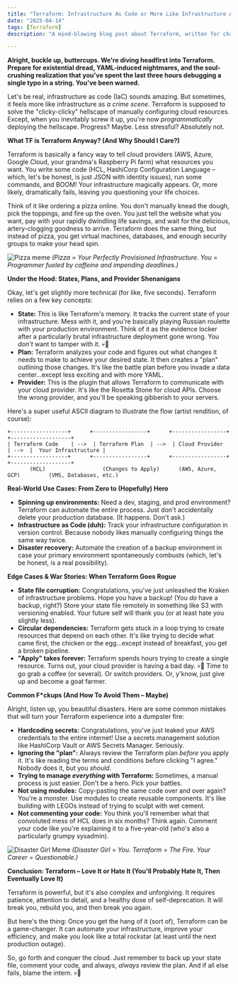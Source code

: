 ```yaml
---
title: "Terraform: Infrastructure As Code or More Like Infrastructure As *Chaos*?"
date: "2025-04-14"
tags: [Terraform]
description: "A mind-blowing blog post about Terraform, written for chaotic Gen Z engineers who probably only started coding last Tuesday. (No offense.)"

---
```


**Alright, buckle up, buttercups. We're diving headfirst into Terraform. Prepare for existential dread, YAML-induced nightmares, and the soul-crushing realization that you've spent the last three hours debugging a single typo in a string. You've been warned.**

Let's be real, infrastructure as code (IaC) sounds amazing. But sometimes, it feels more like infrastructure as *a crime scene.* Terraform is supposed to solve the "clicky-clicky" hellscape of manually configuring cloud resources. Except, when you inevitably screw it up, you're now *programmatically* deploying the hellscape. Progress? Maybe. Less stressful? Absolutely not.

**What TF is Terraform Anyway? (And Why Should I Care?)**

Terraform is basically a fancy way to tell cloud providers (AWS, Azure, Google Cloud, your grandma's Raspberry Pi farm) what resources you want. You write some code (HCL, HashiCorp Configuration Language – which, let's be honest, is just JSON with identity issues), run some commands, and BOOM! Your infrastructure magically appears. Or, more likely, dramatically fails, leaving you questioning your life choices.

Think of it like ordering a pizza online. You don't manually knead the dough, pick the toppings, and fire up the oven. You just tell the website what you want, pay with your rapidly dwindling life savings, and wait for the delicious, artery-clogging goodness to arrive. Terraform does the same thing, but instead of pizza, you get virtual machines, databases, and enough security groups to make your head spin.

![Pizza meme](https://i.kym-cdn.com/photos/images/newsfeed/001/843/682/197.jpg)
*(Pizza = Your Perfectly Provisioned Infrastructure. You = Programmer fueled by caffeine and impending deadlines.)*

**Under the Hood: States, Plans, and Provider Shenanigans**

Okay, let's get slightly more technical (for like, five seconds). Terraform relies on a few key concepts:

*   **State:** This is like Terraform's memory. It tracks the current state of your infrastructure. Mess with it, and you're basically playing Russian roulette with your production environment. Think of it as the evidence locker after a particularly brutal infrastructure deployment gone wrong. You *don't* want to tamper with it. 💀🙏
*   **Plan:** Terraform analyzes your code and figures out what changes it needs to make to achieve your desired state. It then creates a "plan" outlining those changes. It's like the battle plan before you invade a data center...except less exciting and with more YAML.
*   **Provider:** This is the plugin that allows Terraform to communicate with your cloud provider. It's like the Rosetta Stone for cloud APIs. Choose the wrong provider, and you'll be speaking gibberish to your servers.

Here's a super useful ASCII diagram to illustrate the flow (artist rendition, of course):

```
+------------------+      +-----------------+      +-----------------+      +-------------------+
| Terraform Code    | -->  | Terraform Plan  | -->  | Cloud Provider  | -->  |  Your Infrastructure |
+------------------+      +-----------------+      +-----------------+      +-------------------+
       (HCL)                  (Changes to Apply)      (AWS, Azure, GCP)         (VMS, Databases, etc.)
```

**Real-World Use Cases: From Zero to (Hopefully) Hero**

*   **Spinning up environments:** Need a dev, staging, and prod environment? Terraform can automate the entire process. Just don't accidentally delete your production database. (It happens. Don't ask.)
*   **Infrastructure as Code (duh):** Track your infrastructure configuration in version control. Because nobody likes manually configuring things the same way twice.
*   **Disaster recovery:** Automate the creation of a backup environment in case your primary environment spontaneously combusts (which, let's be honest, is a real possibility).

**Edge Cases & War Stories: When Terraform Goes Rogue**

*   **State file corruption:** Congratulations, you've just unleashed the Kraken of infrastructure problems. Hope you have a backup! (You *do* have a backup, right?) Store your state file remotely in something like S3 with versioning enabled. Your future self will thank you (or at least hate you slightly less).
*   **Circular dependencies:** Terraform gets stuck in a loop trying to create resources that depend on each other. It's like trying to decide what came first, the chicken or the egg...except instead of breakfast, you get a broken pipeline.
*   **"Apply" takes forever:** Terraform spends hours trying to create a single resource. Turns out, your cloud provider is having a bad day. 💀🙏 Time to go grab a coffee (or several). Or switch providers. Or, y'know, just give up and become a goat farmer.

**Common F\*ckups (And How To Avoid Them – Maybe)**

Alright, listen up, you beautiful disasters. Here are some common mistakes that will turn your Terraform experience into a dumpster fire:

*   **Hardcoding secrets:** Congratulations, you've just leaked your AWS credentials to the entire internet! Use a secrets management solution like HashiCorp Vault or AWS Secrets Manager. Seriously.
*   **Ignoring the "plan":** Always review the Terraform plan *before* you apply it. It's like reading the terms and conditions before clicking "I agree." Nobody does it, but you *should*.
*   **Trying to manage *everything* with Terraform:** Sometimes, a manual process is just easier. Don't be a hero. Pick your battles.
*   **Not using modules:** Copy-pasting the same code over and over again? You're a monster. Use modules to create reusable components. It's like building with LEGOs instead of trying to sculpt with wet cement.
*   **Not commenting your code:** You think you'll remember what that convoluted mess of HCL does in six months? Think again. Comment your code like you're explaining it to a five-year-old (who's also a particularly grumpy sysadmin).

![Disaster Girl Meme](https://i.kym-cdn.com/photos/images/newsfeed/000/043/481/demotivational-poster-1235894673_2222222222222222222222222222222222222222222222222222222.jpg)
*(Disaster Girl = You. Terraform = The Fire. Your Career = Questionable.)*

**Conclusion: Terraform – Love It or Hate It (You'll Probably Hate It, Then Eventually Love It)**

Terraform is powerful, but it's also complex and unforgiving. It requires patience, attention to detail, and a healthy dose of self-deprecation. It will break you, rebuild you, and then break you again.

But here's the thing: Once you get the hang of it (sort of), Terraform can be a game-changer. It can automate your infrastructure, improve your efficiency, and make you look like a total rockstar (at least until the next production outage).

So, go forth and conquer the cloud. Just remember to back up your state file, comment your code, and always, *always* review the plan. And if all else fails, blame the intern. 💀🙏
